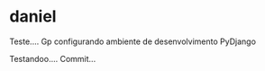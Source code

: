 daniel
======

Teste.... Gp configurando ambiente de desenvolvimento PyDjango

Testandoo.... Commit...
